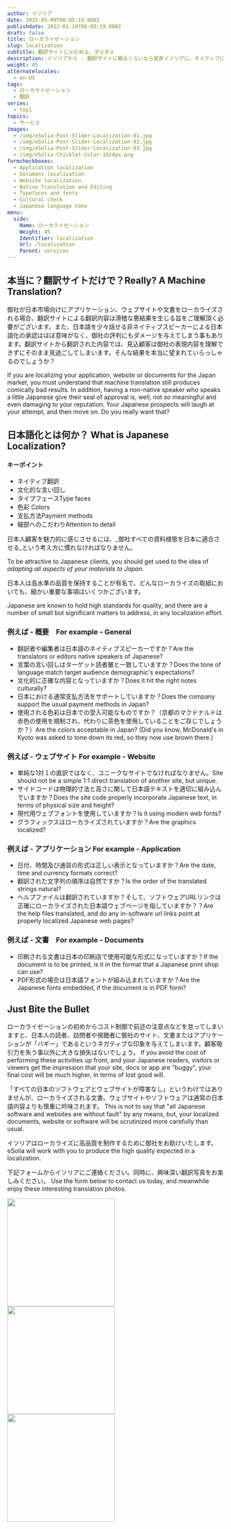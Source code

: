 ```yaml
---
author: イソリア
date: 2015-05-09T00:05:19.000Z
publishdate: 2012-01-10T00:05:19.000Z
draft: false
title: ローカライゼーション
slug: localization
subtitle: 翻訳サイトじゃだめよ、ダメダメ
description: イソリアから - 翻訳サイトに頼るくらいなら是非イソリアに。ネイティブによって整合性のとれたローカライゼーションを様々な分野で
weight: 45
alternatelocales:
  - en-US
tags:
  - ローカライゼーション
  - 翻訳
series:
  - top1
topics:
  - サービス
images:
  - /img/eSolia-Post-Slider-Localization-01.jpg
  - /img/eSolia-Post-Slider-Localization-02.jpg
  - /img/eSolia-Post-Slider-Localization-03.jpg
  - /img/eSolia-Chicklet-Color-1024px.png
formcheckboxes:
  - Application localization
  - Document localization
  - Website localization
  - Native Translation and Editing
  - Typefaces and fonts
  - Cultural check
  - Japanese language tone
menu:
  side:
    Name: ローカライゼーション
    Weight: 45
    Identifier: localization
    Url: /localization
    Parent: services
---
```


## 本当に？翻訳サイトだけで？Really? A Machine Translation?

御社が日本市場向けにアプリケーション、ウェブサイトや文書をローカライズされる場合、翻訳サイトによる翻訳内容は滑稽な悪結果を生じる旨をご理解頂く必要がございます。また、日本語を少々話せる非ネイティブスピーカーによる日本語化の承認はほぼ意味がなく、御社の評判にもダメージを与えてしまう事もあります。翻訳サイトから翻訳された内容では、見込顧客は御社の表現内容を理解できずにそのまま見過ごしてしまいます。そんな結果を本当に望まれていらっしゃるのでしょうか？

If you are localizing your application, website or documents for the Japan market, you must understand that machine translation still produces comically bad results. In addition, having a non-native speaker who speaks a little Japanese give their seal of approval is, well, not so meaningful and even damaging to your reputation. Your Japanese prospects will laugh at your attempt, and then move on. Do you really want that?

## 日本語化とは何か？ What is Japanese Localization?

<div class="esolia-card-panel cyan darken-4 z-depth-1">
  <h4 class="center green-text text-accent-3">キーポイント</h4>
    <ul>
      <li class="white-text">ネイティブ翻訳</li>
      <li class="white-text">文化的な言い回し</li>
      <li class="white-text">タイプフェースType faces</li>
      <li class="white-text">色彩 Colors</li>
      <li class="white-text">支払方法Payment methods</li>
      <li class="white-text">細部へのこだわりAttention to detail</li>
    </ul>
</div>

日本人顧客を魅力的に感じさせるには、_御社すべての資料様態を日本に適合させる_という考え方に慣れなければなりません。

To be attractive to Japanese clients, you should get used to the idea of _adapting all aspects of your materials to Japan_.

日本人は高水準の品質を保持することが有名で、どんなローカライズの取組においても、細かい重要な事項はいくつかございます。

Japanese are known to hold high standards for quality, and there are a number of small but significant matters to address, in any localization effort.

### 例えば - 概要　For example - General

* 翻訳者や編集者は日本語のネイティブスピーカーですか？Are the translators or editors native speakers of Japanese?  
* 言葉の言い回しはターゲット読者層と一致していますか？Does the tone of language match target audience demographic's expectations?
* 文化的に正確な内容となっていますか？Does it hit the right notes culturally?
* 日本における通常支払方法をサポートしていますか？Does the company support the usual payment methods in Japan?
* 使用される色彩は日本での受入可能なものですか？（京都のマクドナルドは赤色の使用を規制され、代わりに茶色を使用していることをご存じでしょうか？）Are the colors acceptable in Japan? (Did you know, McDonald's in Kyoto was asked to tone down its red, so they now use brown there.)

### 例えば - ウェブサイト For example - Website

* 単純な1対１の直訳ではなく、ユニークなサイトでなければなりません。Site should not be a simple 1:1 direct translation of another site, but unique.
* サイドコードは物理的寸法と高さに関して日本語テキストを適切に組み込んでいますか？Does the site code properly incorporate Japanese text, in terms of physical size and height?
* 現代用ウェブフォントを使用していますか？Is it using modern web fonts?
* グラフィックスはローカライズされていますか？Are the graphics localized?

### 例えば - アプリケーション For example - Application

* 日付、時間及び通貨の形式は正しい表示となっていますか？Are the date, time and currency formats correct?
* 翻訳された文字列の順序は自然ですか？Is the order of the translated strings natural?
* ヘルプファイルは翻訳されていますか？そして、ソフトウェアURLリンクは正確にローカライズされた日本語ウェブページを指していますか？？Are the help files translated, and do any in-software url links point at properly localized Japanese web pages?

### 例えば - 文書　For example - Documents

* 印刷される文書は日本の印刷店で使用可能な形式になっていますか？If the document is to be printed, is it in the format that a Japanese print shop can use?
* PDF形式の場合は日本語フォントが組み込まれていますか？Are the Japanese fonts embedded, if the document is in PDF form?

## Just Bite the Bullet

ローカライゼーションの初めからコスト制御で前述の注意点などを怠ってしまいますと、日本人の読者、訪問者や視聴者に御社のサイト、文書またはアプリケーションが「バギー」であるというネガティブな印象を与えてしまいます。顧客吸引力を失う事以外に大きな損失はないでしょう。
If you avoid the cost of performing these activities up front, and your Japanese readers, visitors or viewers get the impression that your site, docs or app are "buggy", your final cost will be much higher, in terms of lost good will.

「すべての日本のソフトウェアとウェブサイトが障害なし」というわけではありませんが、ローカライズされる文書、ウェブサイトやソフトウェアは通常の日本語内容よりも慎重に吟味されます。
This is not to say that "all Japanese software and websites are without fault" by any means, but, your localized documents, website or software will be scrutinized more carefully than usual.

イソリアはローカライズに高品質を制作するために御社をお助けいたします。
eSolia will work with you to produce the high quality expected in a localization.

下記フォームからイソリアにご連絡ください。同時に、興味深い翻訳写真をお楽しみください。
Use the form below to contact us today, and meanwhile enjoy these interesting translation photos.

<div class="row">
  <div class="col s12 m6 l4"><img class="materialboxed" data-caption="Washlet sit deeply - by eSolia Inc." width="250" src="/img/eSolia-Post-Slider-Localization-01.jpg"></div>
  <div class="col s12 m6 l4"><img class="materialboxed" data-caption="Shank's pony - by eSolia Inc." width="250" src="/img/eSolia-Post-Slider-Localization-02.jpg"></div>
  <div class="col s12 m6 l4"><img class="materialboxed" data-caption="Whoopie pie - by eSolia Inc." width="250" src="/img/eSolia-Post-Slider-Localization-03.jpg"></div>
</div>
